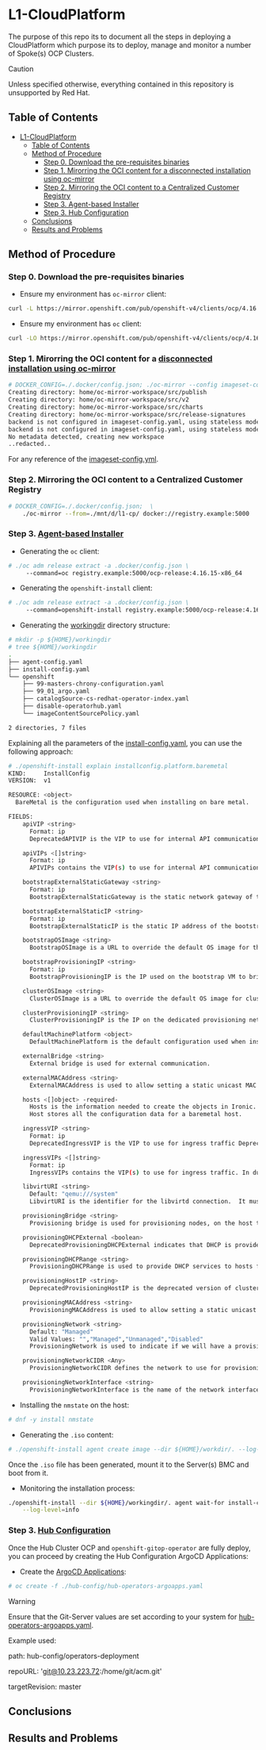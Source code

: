 # L1-CloudPlatform

The purpose of this repo its to document all the steps in deploying a CloudPlatform which purpose its to deploy, manage and monitor a number of Spoke(s) OCP Clusters.

> [!CAUTION]
> Unless specified otherwise, everything contained in this repository is unsupported by Red Hat.

## Table of Contents
- [L1-CloudPlatform](#l1-cloudplatform)
  - [Table of Contents](#table-of-contents)
  - [Method of Procedure](#method-of-procedure)
    - [Step 0. Download the pre-requisites binaries](#step-0-download-the-pre-requisites-binaries)
    - [Step 1. Mirorring the OCI content for a disconnected installation using oc-mirror](#step-1-mirorring-the-oci-content-for-a-disconnected-installation-using-oc-mirror)
    - [Step 2. Mirroring the OCI content to a Centralized Customer Registry](#step-2-mirroring-the-oci-content-to-a-centralized-customer-registry)
    - [Step 3. Agent-based Installer](#step-3-agent-based-installer)
    - [Step 3. Hub Configuration](#step-3-hub-configuration)
  - [Conclusions](#conclusions)
  - [Results and Problems](#results-and-problems)

## Method of Procedure

### Step 0. Download the pre-requisites binaries

- Ensure my environment has `oc-mirror` client:
```bash
curl -L https://mirror.openshift.com/pub/openshift-v4/clients/ocp/4.16.15/oc-mirror.tar.gz | tar -xz && chmod +x oc-mirror
```

- Ensure my environment has `oc` client:
```bash
curl -LO https://mirror.openshift.com/pub/openshift-v4/clients/ocp/4.16.15/openshift-client-linux-4.16.15.tar.gz && tar -xzf openshift-client-linux-4.16.15.tar.gz && chmod +x oc kubectl
```

### Step 1. Mirorring the OCI content for a [disconnected installation using oc-mirror](https://docs.openshift.com/container-platform/4.16/installing/disconnected_install/installing-mirroring-disconnected.html)

```bash
# DOCKER_CONFIG=./.docker/config.json; ./oc-mirror --config imageset-config.yml file:///mnt/c/Users/idumi/
Creating directory: home/oc-mirror-workspace/src/publish
Creating directory: home/oc-mirror-workspace/src/v2
Creating directory: home/oc-mirror-workspace/src/charts
Creating directory: home/oc-mirror-workspace/src/release-signatures
backend is not configured in imageset-config.yaml, using stateless mode
backend is not configured in imageset-config.yaml, using stateless mode
No metadata detected, creating new workspace
..redacted..
```
For any reference of the [imageset-config.yml](imageset-config.yml).

### Step 2. Mirroring the OCI content to a Centralized Customer Registry
```bash
# DOCKER_CONFIG=./.docker/config.json;  \
    ./oc-mirror --from=./mnt/d/l1-cp/ docker://registry.example:5000 
```

### Step 3. [Agent-based Installer](https://docs.redhat.com/en/documentation/openshift_container_platform/4.16/html-single/installing_an_on-premise_cluster_with_the_agent-based_installer/index#about-the-agent-based-installer)


- Generating the `oc` client:

```bash
# ./oc adm release extract -a .docker/config.json \
     --command=oc registry.example:5000/ocp-release:4.16.15-x86_64 
```

- Generating the `openshift-install` client:

```bash
# ./oc adm release extract -a .docker/config.json \
     --command=openshift-install registry.example:5000/ocp-release:4.16.15-x86_64  
```

- Generating the [workingdir](./workingdir/) directory structure:

```bash
# mkdir -p ${HOME}/workingdir
# tree ${HOME}/workingdir
.
├── agent-config.yaml
├── install-config.yaml
└── openshift
    ├── 99-masters-chrony-configuration.yaml
    ├── 99_01_argo.yaml
    ├── catalogSource-cs-redhat-operator-index.yaml
    ├── disable-operatorhub.yaml
    └── imageContentSourcePolicy.yaml

2 directories, 7 files
```
Explaining all the parameters of the [install-config.yaml](./workingdir/install-config.yaml), you can use the following approach:
```bash
# ./openshift-install explain installconfig.platform.baremetal
KIND:     InstallConfig
VERSION:  v1

RESOURCE: <object>
  BareMetal is the configuration used when installing on bare metal.

FIELDS:
    apiVIP <string>
      Format: ip
      DeprecatedAPIVIP is the VIP to use for internal API communication Deprecated: Use APIVIPs

    apiVIPs <[]string>
      Format: ip
      APIVIPs contains the VIP(s) to use for internal API communication. In dual stack clusters it contains an IPv4 and IPv6 address, otherwise only one VIP

    bootstrapExternalStaticGateway <string>
      Format: ip
      BootstrapExternalStaticGateway is the static network gateway of the bootstrap node. This can be useful in environments without a DHCP server.

    bootstrapExternalStaticIP <string>
      Format: ip
      BootstrapExternalStaticIP is the static IP address of the bootstrap node. This can be useful in environments without a DHCP server.

    bootstrapOSImage <string>
      BootstrapOSImage is a URL to override the default OS image for the bootstrap node. The URL must contain a sha256 hash of the image e.g https://mirror.example.com/images/qemu.qcow2.gz?sha256=a07bd...

    bootstrapProvisioningIP <string>
      Format: ip
      BootstrapProvisioningIP is the IP used on the bootstrap VM to bring up provisioning services that are used to create the control-plane machines

    clusterOSImage <string>
      ClusterOSImage is a URL to override the default OS image for cluster nodes. The URL must contain a sha256 hash of the image e.g https://mirror.example.com/images/metal.qcow2.gz?sha256=3b5a8...

    clusterProvisioningIP <string>
      ClusterProvisioningIP is the IP on the dedicated provisioning network where the baremetal-operator pod runs provisioning services, and an http server to cache some downloaded content e.g RHCOS/IPA images

    defaultMachinePlatform <object>
      DefaultMachinePlatform is the default configuration used when installing on bare metal for machine pools which do not define their own platform configuration.

    externalBridge <string>
      External bridge is used for external communication.

    externalMACAddress <string>
      ExternalMACAddress is used to allow setting a static unicast MAC address for the bootstrap host on the external network. Consider using the QEMU vendor prefix `52:54:00`. If left blank, libvirt will generate one for you.

    hosts <[]object> -required-
      Hosts is the information needed to create the objects in Ironic.
      Host stores all the configuration data for a baremetal host.

    ingressVIP <string>
      Format: ip
      DeprecatedIngressVIP is the VIP to use for ingress traffic Deprecated: Use IngressVIPs

    ingressVIPs <[]string>
      Format: ip
      IngressVIPs contains the VIP(s) to use for ingress traffic. In dual stack clusters it contains an IPv4 and IPv6 address, otherwise only one VIP

    libvirtURI <string>
      Default: "qemu:///system"
      LibvirtURI is the identifier for the libvirtd connection.  It must be reachable from the host where the installer is run. Default is qemu:///system

    provisioningBridge <string>
      Provisioning bridge is used for provisioning nodes, on the host that will run the bootstrap VM.

    provisioningDHCPExternal <boolean>
      DeprecatedProvisioningDHCPExternal indicates that DHCP is provided by an external service. This parameter is replaced by ProvisioningNetwork being set to "Unmanaged".

    provisioningDHCPRange <string>
      ProvisioningDHCPRange is used to provide DHCP services to hosts for provisioning.

    provisioningHostIP <string>
      DeprecatedProvisioningHostIP is the deprecated version of clusterProvisioningIP. When the baremetal platform was initially added to the installer, the JSON field for ClusterProvisioningIP was incorrectly set to "provisioningHostIP."  This field is here to allow backwards-compatibility.

    provisioningMACAddress <string>
      ProvisioningMACAddress is used to allow setting a static unicast MAC address for the bootstrap host on the provisioning network. Consider using the QEMU vendor prefix `52:54:00`. If left blank, libvirt will generate one for you.

    provisioningNetwork <string>
      Default: "Managed"
      Valid Values: "","Managed","Unmanaged","Disabled"
      ProvisioningNetwork is used to indicate if we will have a provisioning network, and how it will be managed.

    provisioningNetworkCIDR <Any>
      ProvisioningNetworkCIDR defines the network to use for provisioning.

    provisioningNetworkInterface <string>
      ProvisioningNetworkInterface is the name of the network interface on a control plane baremetal host that is connected to the provisioning network.
```

- Installing the `nmstate` on the host:
```bash
# dnf -y install nmstate
```
- Generating the `.iso` content:

```bash
# ./openshift-install agent create image --dir ${HOME}/workdir/. --log-level debug
```
Once the `.iso` file has been generated, mount it to the Server(s) BMC and boot from it.

- Monitoring the installation process:
```bash
./openshift-install --dir ${HOME}/workingdir/. agent wait-for install-complete \
    --log-level=info
```
### Step 3. [Hub Configuration](https://docs.redhat.com/en/documentation/red_hat_openshift_gitops/1.12/html-single/argo_cd_applications/index)

Once the Hub Cluster OCP and `openshift-gitop-operator` are fully deploy, you can proceed by creating the Hub Configuration ArgoCD Applications:

- Create the [ArgoCD Applications](./hub-config/hub-operators-argoapps.yaml):
```bash
# oc create -f ./hub-config/hub-operators-argoapps.yaml
```
> [!WARNING]
> Ensure that the Git-Server values are set according to your system for [hub-operators-argoapps.yaml](./hub-config/hub-operators-argoapps.yaml).
>
> Example used: 
> 
> path: hub-config/operators-deployment
> 
> repoURL: 'git@10.23.223.72:/home/git/acm.git'
> 
> targetRevision: master
## Conclusions

## Results and Problems